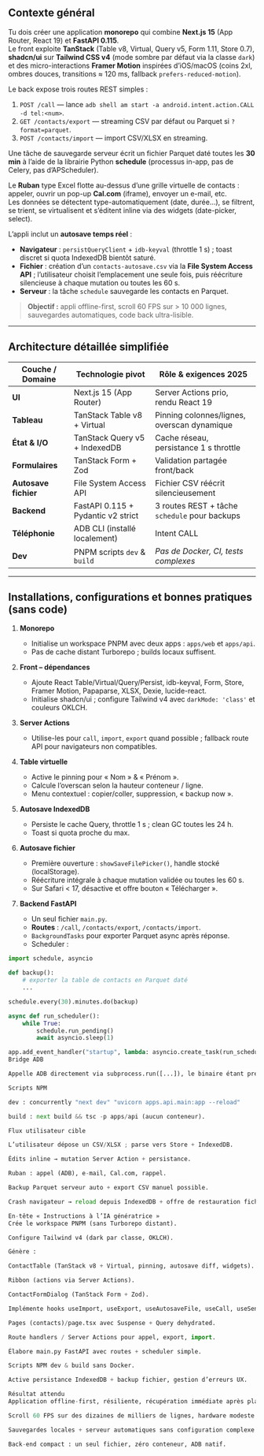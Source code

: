 ## Contexte général

Tu dois créer une application **monorepo** qui combine **Next.js 15** (App Router, React 19) et **FastAPI 0.115**.  
Le front exploite **TanStack** (Table v8, Virtual, Query v5, Form 1.11, Store 0.7), **shadcn/ui** sur **Tailwind CSS v4** (mode sombre par défaut via la classe `dark`) et des micro-interactions **Framer Motion** inspirées d’iOS/macOS (coins 2xl, ombres douces, transitions ≈ 120 ms, fallback `prefers-reduced-motion`).

Le back expose trois routes REST simples :

1. `POST /call` — lance `adb shell am start -a android.intent.action.CALL -d tel:<num>`.  
2. `GET /contacts/export` — streaming CSV par défaut ou Parquet si `?format=parquet`.  
3. `POST /contacts/import` — import CSV/XLSX en streaming.

Une tâche de sauvegarde serveur écrit un fichier Parquet daté toutes les **30 min** à l’aide de la librairie Python **schedule** (processus in-app, pas de Celery, pas d’APScheduler).

Le **Ruban** type Excel flotte au-dessus d’une grille virtuelle de contacts : appeler, ouvrir un pop-up **Cal.com** (iframe), envoyer un e-mail, etc.  
Les données se détectent type-automatiquement (date, durée…), se filtrent, se trient, se virtualisent et s’éditent inline via des widgets (date-picker, select).

L’appli inclut un **autosave temps réel** :

* **Navigateur** : `persistQueryClient` + `idb-keyval` (throttle 1 s) ; toast discret si quota IndexedDB bientôt saturé.  
* **Fichier** : création d’un `contacts-autosave.csv` via la **File System Access API** ; l’utilisateur choisit l’emplacement une seule fois, puis réécriture silencieuse à chaque mutation ou toutes les 60 s.  
* **Serveur** : la tâche `schedule` sauvegarde les contacts en Parquet.

> **Objectif :** appli offline-first, scroll 60 FPS sur > 10 000 lignes, sauvegardes automatiques, code back ultra-lisible.

---

## Architecture détaillée simplifiée

| Couche / Domaine      | Technologie pivot                        | Rôle & exigences 2025                                   |
| --------------------- | ---------------------------------------- | ------------------------------------------------------- |
| **UI**                | Next.js 15 (App Router)                  | Server Actions prio, rendu React 19                     |
| **Tableau**           | TanStack Table v8 + Virtual              | Pinning colonnes/lignes, overscan dynamique             |
| **État & I/O**        | TanStack Query v5 + IndexedDB            | Cache réseau, persistance 1 s throttle                  |
| **Formulaires**       | TanStack Form + Zod                      | Validation partagée front/back                          |
| **Autosave fichier**  | File System Access API                   | Fichier CSV réécrit silencieusement                     |
| **Backend**           | FastAPI 0.115 + Pydantic v2 strict       | 3 routes REST + tâche `schedule` pour backups           |
| **Téléphonie**        | ADB CLI (installé localement)            | Intent CALL                                             |
| **Dev**               | PNPM scripts `dev` & `build`             | *Pas de Docker, CI, tests complexes*                    |

---

## Installations, configurations et bonnes pratiques (sans code)

1. **Monorepo**  
   * Initialise un workspace PNPM avec deux apps : `apps/web` et `apps/api`.  
   * Pas de cache distant Turborepo ; builds locaux suffisent.

2. **Front – dépendances**  
   * Ajoute React Table/Virtual/Query/Persist, idb-keyval, Form, Store, Framer Motion, Papaparse, XLSX, Dexie, lucide-react.  
   * Initialise shadcn/ui ; configure Tailwind v4 avec `darkMode: 'class'` et couleurs OKLCH.

3. **Server Actions**  
   * Utilise-les pour `call`, `import`, `export` quand possible ; fallback route API pour navigateurs non compatibles.

4. **Table virtuelle**  
   * Active le pinning pour « Nom » & « Prénom ».  
   * Calcule l’overscan selon la hauteur conteneur / ligne.  
   * Menu contextuel : copier/coller, suppression, « backup now ».

5. **Autosave IndexedDB**  
   * Persiste le cache Query, throttle 1 s ; clean GC toutes les 24 h.  
   * Toast si quota proche du max.

6. **Autosave fichier**  
   * Première ouverture : `showSaveFilePicker()`, handle stocké (localStorage).  
   * Réécriture intégrale à chaque mutation validée ou toutes les 60 s.  
   * Sur Safari < 17, désactive et offre bouton « Télécharger ».

7. **Backend FastAPI**  
   * Un seul fichier `main.py`.  
   * **Routes** : `/call`, `/contacts/export`, `/contacts/import`.  
   * `BackgroundTasks` pour exporter Parquet async après réponse.  
   * Scheduler :

```python
import schedule, asyncio

def backup():
    # exporter la table de contacts en Parquet daté
    ...

schedule.every(30).minutes.do(backup)

async def run_scheduler():
    while True:
        schedule.run_pending()
        await asyncio.sleep(1)

app.add_event_handler("startup", lambda: asyncio.create_task(run_scheduler()))
Bridge ADB

Appelle ADB directement via subprocess.run([...]), le binaire étant présent sur le PC.

Scripts NPM

dev : concurrently "next dev" "uvicorn apps.api.main:app --reload"

build : next build && tsc -p apps/api (aucun conteneur).

Flux utilisateur cible

L’utilisateur dépose un CSV/XLSX ; parse vers Store + IndexedDB.

Édits inline → mutation Server Action + persistance.

Ruban : appel (ADB), e-mail, Cal.com, rappel.

Backup Parquet serveur auto + export CSV manuel possible.

Crash navigateur → reload depuis IndexedDB + offre de restauration fichier autosave.

En-tête « Instructions à l’IA génératrice »
Crée le workspace PNPM (sans Turborepo distant).

Configure Tailwind v4 (dark par classe, OKLCH).

Génère :

ContactTable (TanStack v8 + Virtual, pinning, autosave diff, widgets).

Ribbon (actions via Server Actions).

ContactFormDialog (TanStack Form + Zod).

Implémente hooks useImport, useExport, useAutosaveFile, useCall, useSendMail.

Pages (contacts)/page.tsx avec Suspense + Query dehydrated.

Route handlers / Server Actions pour appel, export, import.

Élabore main.py FastAPI avec routes + scheduler simple.

Scripts NPM dev & build sans Docker.

Active persistance IndexedDB + backup fichier, gestion d’erreurs UX.

Résultat attendu
Application offline-first, résiliente, récupération immédiate après plantage.

Scroll 60 FPS sur des dizaines de milliers de lignes, hardware modeste.

Sauvegardes locales + serveur automatiques sans configuration complexe.

Back-end compact : un seul fichier, zéro conteneur, ADB natif.